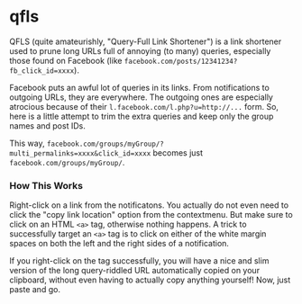 # qfls

QFLS (quite amateurishly, "Query-Full Link Shortener") is a link shortener used to prune long URLs full of annoying (to many) queries, especially those found on Facebook (like `facebook.com/posts/12341234?fb_click_id=xxxx`). 

Facebook puts an awful lot of queries in its links. From notifications to outgoing URLs, they are everywhere. The outgoing ones are especially atrocious because of their `l.facebook.com/l.php?u=http://...` form. So, here is a little attempt to trim the extra queries and keep only the group names and post IDs.

This way, `facebook.com/groups/myGroup/?multi_permalinks=xxxx&click_id=xxxx` becomes just `facebook.com/groups/myGroup/`.

### How This Works

Right-click on a link from the notificatons. You actually do not even need to click the "copy link location" option from the contextmenu. But make sure to click on an HTML `<a>` tag, otherwise nothing happens. A trick to successfully target an `<a>` tag is to click on either of the white margin spaces on both the left and the right sides of a notification.

If you right-click on the tag successfully, you will have a nice and slim version of the long query-riddled URL automatically copied on your clipboard, without even having to actually copy anything yourself! Now, just paste and go.
